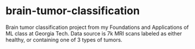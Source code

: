 # brain-tumor-classification
Brain tumor classification project from my Foundations and Applications of ML class at Georgia Tech. Data source is 7k MRI scans labeled as either healthy, or containing one of 3 types of tumors.
